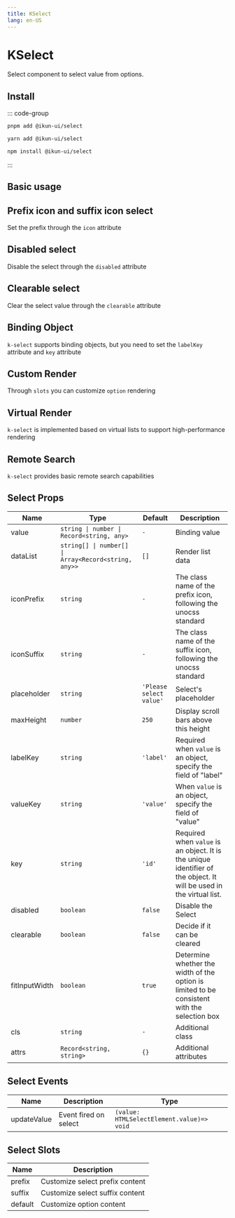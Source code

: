```yaml
---
title: KSelect
lang: en-US
---
```


# KSelect

Select component to select value from options.

## Install

::: code-group

```bash [pnpm]
pnpm add @ikun-ui/select
```

```bash [yarn]
yarn add @ikun-ui/select
```

```bash [npm]
npm install @ikun-ui/select
```

:::

## Basic usage

<demo src="select/basic.svelte" github="Select"></demo>

## Prefix icon and suffix icon select

Set the prefix through the `icon` attribute

<demo src="select/prefix.svelte" github="Select"></demo>

## Disabled select

Disable the select through the `disabled` attribute

<demo src="select/disabled.svelte" github="Select"></demo>

## Clearable select

Clear the select value through the `clearable` attribute

<demo src="select/clearable.svelte" github="Select"></demo>

## Binding Object

`k-select` supports binding objects,
but you need to set the `labelKey` attribute and `key` attribute

<demo src="select/object.svelte" github="Select"></demo>

## Custom Render

Through `slots` you can customize `option` rendering

<demo src="select/custom.svelte" github="Select"></demo>

## Virtual Render

`k-select` is implemented based on virtual lists to support high-performance rendering

<demo src="select/virtual.svelte" github="Select"></demo>

## Remote Search

`k-select` provides basic remote search capabilities

<demo src="select/remote.svelte" github="Select"></demo>

## Select Props

| Name          | Type                                                 | Default                 | Description                                                                                                         |
| ------------- | ---------------------------------------------------- | ----------------------- | ------------------------------------------------------------------------------------------------------------------- |
| value         | `string \| number \| Record<string, any>`            | `-`                     | Binding value                                                                                                       |
| dataList      | `string[] \| number[] \| Array<Record<string, any>>` | `[]`                    | Render list data                                                                                                    |
| iconPrefix    | `string`                                             | `-`                     | The class name of the prefix icon, following the unocss standard                                                    |
| iconSuffix    | `string`                                             | `-`                     | The class name of the suffix icon, following the unocss standard                                                    |
| placeholder   | `string`                                             | `'Please select value'` | Select's placeholder                                                                                                |
| maxHeight     | `number`                                             | `250`                   | Display scroll bars above this height                                                                               |
| labelKey      | `string`                                             | `'label'`               | Required when `value` is an object, specify the field of "label"                                                    |
| valueKey      | `string`                                             | `'value'`               | When `value` is an object, specify the field of "value"                                                             |
| key           | `string`                                             | `'id'`                  | Required when `value` is an object. It is the unique identifier of the object. It will be used in the virtual list. |
| disabled      | `boolean`                                            | `false`                 | Disable the Select                                                                                                  |
| clearable     | `boolean`                                            | `false`                 | Decide if it can be cleared                                                                                         |
| fitInputWidth | `boolean`                                            | `true`                  | Determine whether the width of the option is limited to be consistent with the selection box                        |
| cls           | `string`                                             | `-`                     | Additional class                                                                                                    |
| attrs         | `Record<string, string>`                             | `{}`                    | Additional attributes                                                                                               |

## Select Events

| Name        | Description           | Type                                      |
| ----------- | --------------------- | ----------------------------------------- |
| updateValue | Event fired on select | `(value: HTMLSelectElement.value)=> void` |

## Select Slots

| Name    | Description                     |
| ------- | ------------------------------- |
| prefix  | Customize select prefix content |
| suffix  | Customize select suffix content |
| default | Customize option content        |
